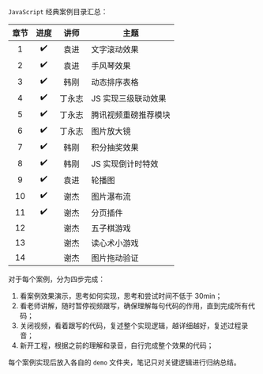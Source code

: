 `JavaScript` 经典案例目录汇总：

| 章节 |        进度        |  讲师  | 主题                 |
| :--: | :----------------: | :----: | -------------------- |
|  1   | :heavy_check_mark: |  袁进  | 文字滚动效果         |
|  2   | :heavy_check_mark: |  袁进  | 手风琴效果           |
|  3   | :heavy_check_mark: |  韩刚  | 动态排序表格         |
|  4   | :heavy_check_mark: | 丁永志 | JS 实现三级联动效果  |
|  5   | :heavy_check_mark: | 丁永志 | 腾讯视频重磅推荐模块 |
|  6   | :heavy_check_mark: | 丁永志 | 图片放大镜           |
|  7   | :heavy_check_mark: |  韩刚  | 积分抽奖效果         |
|  8   | :heavy_check_mark: |  韩刚  | JS 实现倒计时特效    |
|  9   | :heavy_check_mark: |  袁进  | 轮播图               |
|  10  | :heavy_check_mark: |  谢杰  | 图片瀑布流           |
|  11  | :heavy_check_mark: |  谢杰  | 分页插件             |
|  12  |                    |  谢杰  | 五子棋游戏           |
|  13  |                    |  谢杰  | 读心术小游戏         |
|  14  |                    |  谢杰  | 图片拖动验证         |

对于每个案例，分为四步完成：

1. 看案例效果演示，思考如何实现，思考和尝试时间不低于 30min；
2. 看老师讲解，随时暂停视频跟写，确保理解每句代码的作用，直到完成所有代码；
3. 关闭视频，看着跟写的代码，复述整个实现逻辑，越详细越好，复述过程录音；
4. 新开工程，根据之前的理解和录音，自行完成整个效果的代码；

每个案例实现后放入各自的 `demo` 文件夹，笔记只对关键逻辑进行归纳总结。